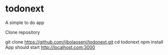 # todonext
A simple to do app

Clone repository

git clone https://github.com/jibolaoseni/todonext.git
cd todonext
npm install 
App should start http://localhost.com:3000
